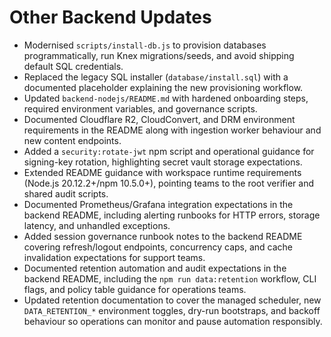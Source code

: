# Other Backend Updates

- Modernised `scripts/install-db.js` to provision databases programmatically, run Knex migrations/seeds, and avoid shipping default SQL credentials.
- Replaced the legacy SQL installer (`database/install.sql`) with a documented placeholder explaining the new provisioning workflow.
- Updated `backend-nodejs/README.md` with hardened onboarding steps, required environment variables, and governance scripts.
- Documented Cloudflare R2, CloudConvert, and DRM environment requirements in the README along with ingestion worker behaviour and new content endpoints.
- Added a `security:rotate-jwt` npm script and operational guidance for signing-key rotation, highlighting secret vault storage expectations.
- Extended README guidance with workspace runtime requirements (Node.js 20.12.2+/npm 10.5.0+), pointing teams to the root verifier and shared audit scripts.
- Documented Prometheus/Grafana integration expectations in the backend README, including alerting runbooks for HTTP errors, storage latency, and unhandled exceptions.
- Added session governance runbook notes to the backend README covering refresh/logout endpoints, concurrency caps, and cache invalidation expectations for support teams.
- Documented retention automation and audit expectations in the backend README, including the `npm run data:retention` workflow, CLI flags, and policy table guidance for operations teams.
- Updated retention documentation to cover the managed scheduler, new `DATA_RETENTION_*` environment toggles, dry-run bootstraps, and backoff behaviour so operations can monitor and pause automation responsibly.
